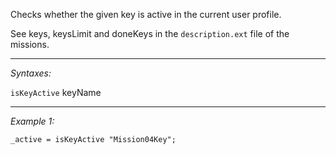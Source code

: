 Checks whether the given key is active in the current user profile.

See keys, keysLimit and doneKeys in the `description.ext` file of the missions.


---
*Syntaxes:*

`isKeyActive` keyName

---
*Example 1:*

```sqf
_active = isKeyActive "Mission04Key";
```